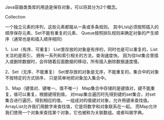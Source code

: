 Java容器类类库的用途是保存对象，可以将其分为2个概念。

Collection

一个独立元素的序列，这些元素都服从一条或多条规则。
其中List必须按照插入的顺序保存元素、Set不能有重复的元素、
Queue按照排队规则来确定对象的产生顺序（通常也是和插入顺序相同）


1、List（有序、可重复）
List里存放的对象是有序的，同时也是可以重复的，List关注的是索引，
拥有一系列和索引相关的方法，查询速度快。
因为往list集合里插入或删除数据时，会伴随着后面数据的移动，所有插入删除数据速度慢。

2、Set（无序、不能重复）
Set里存放的对象是无序，不能重复的，集合中的对象不按特定的方式排序，
只是简单地把对象加入集合中。

3、Map（键值对、键唯一、值不唯一）
Map集合中存储的是键值对，键不能重复，值可以重复。根据键得到值，
对map集合遍历时先得到键的set集合，对set集合进行遍历，得到相应的值。
一组成对的值键对对象，允许用键来查找值。
ArrayList允许我们用数字来查找值，它是将数字和对象联系在一起。
而Map允许我们使用一个对象来查找某个对象，它也被称为关联数组。或者叫做字典。